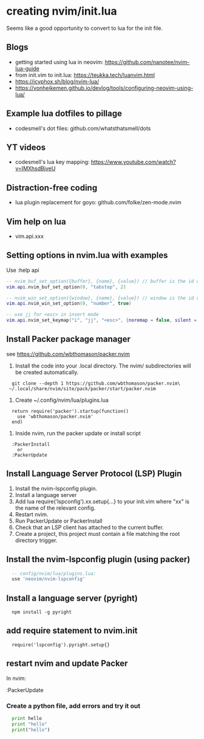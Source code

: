 # creating nvim/init.lua

Seems like a good opportunity to convert to lua for the init file.

## Blogs

  * getting started using lua in neovim: https://github.com/nanotee/nvim-lua-guide
  * from init.vim to init.lua: https://teukka.tech/luanvim.html
  * https://icyphox.sh/blog/nvim-lua/
  * https://vonheikemen.github.io/devlog/tools/configuring-neovim-using-lua/


## Example lua dotfiles to pillage
  
  * codesmell's dot files: github.com/whatsthatsmell/dots

## YT videos

  * codesmell's lua key mapping: https://www.youtube.com/watch?v=IMXhsdBjveU

## Distraction-free coding

  * lua plugin replacement for goyo: github.com/folke/zen-mode.nvim

## Vim help on lua

  * vim.api.xxx

## Setting options in nvim.lua with examples

Use :help api

``` Lua
-- nvim_buf_set_option({buffer}, {name}, {value}) // buffer is the id of the buffer to affect, current buffer is 0
vim.api.nvim_buf_set_option(0, "tabstop", 2)

-- nvim_win_set_option({window}, {name}, {value}) // window is the id of the window to affect, current window is 0
vim.api.nvim_win_set_option(0, "number", true)

-- use jj for <esc> in insert mode
vim.api.nvim_set_keymap("i", "jj", "<esc>", {noremap = false, silent = true})
```

## Install Packer package manager

see  https://github.com/wbthomason/packer.nvim

1.  Install the code into your .local directory. The nvim/ subdirectories will be created automatically.

```
  git clone --depth 1 https://github.com/wbthomason/packer.nvim\
 ~/.local/share/nvim/site/pack/packer/start/packer.nvim
```

1. Create ~/.config/nvim/lua/plugins.lua

```
  return require('packer').startup(function()
    use 'wbthomason/packer.nvim'
  end)
```

1. Inside nvim, run the packer update or install script

```
  :PackerInstall
    or
  :PackerUpdate
```

## Install Language Server Protocol (LSP) Plugin

1. Install the nvim-lspconfig plugin.
1. Install a language server
1. Add lua require('lspconfig').xx.setup{...} to your init.vim where "xx" is the name of the relevant config.
1. Restart nvim.
1. Run PackerUpdate or PackerInstall
1. Check that an LSP client has attached to the current buffer.
1. Create a project, this project must contain a file matching the root directory trigger.

## Install the nvim-lspconfig plugin (using packer)

``` lua
  -- config/nvim/lua/plugins.lua:
  use 'neovim/nvim-lspconfig'
```

## Install a language server (pyright)

``` 
  npm install -g pyright
```

## add require statement to nvim.init

```
  require('lspconfig').pyright.setup{}
```

## restart nvim and update Packer

In nvim: 

:PackerUpdate


### Create a python file, add errors and try it out

``` python
  print hello
  print "hello"
  print("hello")


